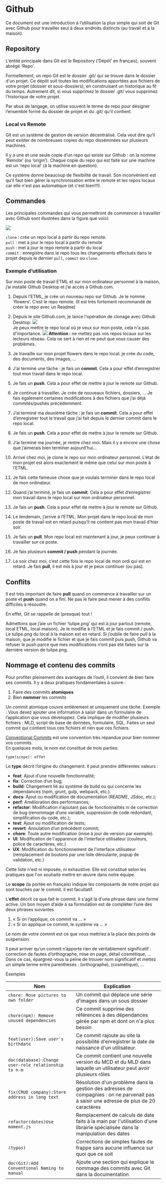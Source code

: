 # Github
Ce document est une introduction à l’utilisation la plus simple qui soit de Git avec Github pour travailler seul à deux endroits distincts (au travail et à la maison).

## Repository
L’entité principale dans Git est le Repository (‘Dépôt’ en français), souvent abrégé ‘Repo’.  

Formellement, un repo Git est le dossier .git/ qui se trouve dans le dossier d'un projet. Ce dépôt suit toutes les modifications apportées aux fichiers de votre projet (dossier et sous-dossiers), en construisant un historique au fil du temps. Autrement dit, si vous supprimez le dossier .git/ vous supprimez l'historique de votre projet.  

Par abus de langage, on utilise souvent le terme de repo pour désigner l’ensemble formé du dossier de projet et du .git/ qu’il contient.

### Local vs Remote
Git est un système de gestion de version décentralisé. Cela veut dire qu’il peut exister de nombreuses copies du repo disséminées sur plusieurs machines.

Il y a une et une seule copie d’un repo qui existe sur Github : on la nomme ‘Remote’ (ou ‘origin’). Chaque copie du repo qui est faite sur une machine est un ‘repo local’ (à la machine en question).

Ce système donne beaucoup de flexibilité de travail. Son inconvénient est qu’il faut bien gérer la synchronisation entre le remote et les repos locaux car elle n'est pas automatique (et c'est bien!!!).

## Commandes
Les principales commandes qui vous permettront de commencer à travailler avec Github sont illustrées dans la figure que voici:

![](./github.png) 

`clone` : crée un repo local à partir du repo remote.  
`pull` : met à jour le repo local à partir du remote  
`push` : met à jour le repo remote à partir du local  
`commit` : enregistre dans le repo tous les changements effectués dans le projet depuis le dernier `pull`, `commit` ou `clone`.

### Exemple d’utilisation
Sur mon poste de travail ETML et sur mon ordinateur personnel à la maison, j’ai installé Github Desktop et j’ai accès à Github.com.
1. Depuis l’ETML, je crée un nouveau repo sur Github. Je le nomme ‘flowers’. C’est le repo remote. (Il est très fortement recommandé de créer le repo avec un Readme)
2. Depuis le site Github.com, je lance l'opération de clonage avec Github Desktop:
    ![](./githubclone.png)  
    Je peux mettre le repo local où je veux sur mon poste, cela n'a pas d'importance.
    ![](./gitlocalpath.png)
  **Attention :** ne mettez pas vos repos locaux sur les lecteurs réseau. Cela ne sert à rien et ne peut que vous causer des problèmes.
1. Je travaille sur mon projet flowers dans le repo local: je crée du code, des documents, des images, ...
2. J’ai terminé une tâche : je fais un **commit**. Cela a pour effet d’enregistrer tout mon travail dans le repo local.
3. Je fais un **push**. Cela a pour effet de mettre à jour le remote sur Github.
4. Je continue à travailler. Je crée de nouveaux fichiers, dossiers, ... Je fais également certaines modifications à des fichiers que j’ai déjà commités/pushés précédemment.
1. J’ai terminé ma deuxième tâche : je fais un **commit**. Cela a pour effet d’enregistrer tout le travail que j’ai fait depuis le dernier commit dans le repo local.
1. Je fais un **push**. Cela a pour effet de mettre à jour le remote sur Github.
2. J’ai terminé ma journée, je rentre chez moi. Mais il y a encore une chose que j’aimerais bien terminer aujourd’hui...
3.  Arrivé chez moi, je clone le repo sur mon ordinateur personnel. L’état de mon projet est alors exactement le même que celui sur mon poste à l’ETML.
4.  Je fais cette fameuse chose que je voulais terminer dans le repo local de mon ordinateur.
5.  Quand j’ai terminé, je fais un **commit**. Cela a pour effet d’enregistrer mon travail dans le repo local sur mon ordinateur personnel.
6.  Je fais un **push**. Cela a pour effet de mettre à jour le remote sur Github.
7.  Le lendemain, j’arrive à l’ETML. Mon projet dans le repo local de mon poste de travail est en retard puisqu’il ne contient pas mon travail d’hier soir.

 8.  Je fais un **pull**. Mon repo local est maintenant à jour, je peux continuer à travailler sur ce poste.
8.  Je fais plusieurs **commit / push** pendant la journée.
9.  Le soir chez moi, c’est cette fois le repo local de mon ordi qui est en retard. Je fais **pull**, il est mis à jour et je peux continuer (ou pas).
    
## Conflits
Il est très important de faire **pull** quand on commence à travailler sur un poste et **push** quand on a fini. Ne pas le faire peut mener à des conflits difficiles à résoudre.

En effet, Git se rappelle de (presque) tout !

Admettons que j’aie un fichier ‘tulipe.png’ qui est à jour partout (remote, local ETML, local maison). Je le modifie à l’ETML et je fais commit / push. Le tulipe.png du local à la maison est en retard. Si j’oublie de faire pull à la maison, que je modifie le fichier et que je fais commit puis push, Github va refuser le push parce que mes modifications n’ont pas été faites sur la dernière version de tulipe.png.

## Nommage et contenu des commits
Pour profiter pleinement des avantages de l’outil, il convient de bien faire ses commits. Il y a deux pratiques fondamentales à suivre :

1. Faire des commits **atomiques**
2. Bien **nommer** les commits

Un commit atomique couvre entièrement et uniquement une tâche. Exemple : Vous devez ajouter une information à saisir dans un formulaire de l’application que vous développez. Cela implique de modifier plusieurs fichiers : MLD, script de base de données, formulaire, SQL. Faites un seul commit qui contient tous ces fichiers et rien que ces fichiers.

[Conventional Commits](https://www.conventionalcommits.org/en/v1.0.0/) est une convention très répandue pour bien nommer vos commits.  
En quelques mots, le nom est constitué de trois parties:

`type(scope): effet`

Le **type** décrit l’origine du changement. Il peut prendre différentes valeurs :

- **feat**: Ajout d’une nouvelle fonctionnalité;
- **fix**: Correction d’un bug;
- **build**: Changement lié au système de build ou qui concerne les dépendances (npm, grunt, gulp, webpack, etc.).
- **docs**: Ajout ou modification de documentation (README, JSdoc, etc.);
- **perf**: Amélioration des performances;
- **refactor**: Modification n’ajoutant pas de fonctionnalités ni de correction de bug (renommage d’une variable, suppression de code redondant, simplification du code, etc.);
- **test**: Ajout ou modification de tests;
- **revert**: Annulation d’un précédent commit;
- **chore**: Toute autre modification (mise à jour de version par exemple).
- **UI**: Modification de l'apparence de l'interface utilisateur (couleurs, police de caractères, etc.)
- **UX**: Modification du fonctionnement de l'interface utilisateur (remplacement de boutons par une liste déroulante, popup de validation, etc.)  
  
Cette liste n'est ni imposée, ni exhaustive. Elle est constitué selon les pratiques que l'on souhaite mettre en œuvre dans notre équipe.

Le **scope** (la portée en français) indique les composants de notre projet qui sont touchés par le commit. Il est facultatif.

L'**effet** décrit ce que fait le commit. Il s'agit là d'une phrase dans une forme active. Un bon moyen d’aide à sa formulation est de compléter l’une des deux phrases suivantes
1. « Si on l’applique, ce commit va ... »
2. « Si on applique ce commit, le système va ... »

Le nom de votre commit est ce que vous mettriez à la place des points de suspension.

Il peut arriver qu’un commit n’apporte rien de véritablement significatif : correction de fautes d’orthographe, mise en page, détail cosmétique, ... Dans ce cas, épargnez-vous la peine de trouver nom significatif et mettez un simple terme entre parenthèses : (orthographe), (cosmétique), ...

Exemples

| Nom | Explication |
|---|---|
|`chore: Move pictures to own folder` | Un commit qui déplace une série d'images dans un sous dossier |
| `chore(npm): Remove unused dependencies` | Ce commit supprime des références à des dépendances gérée par npm et dont on n'a plus besoin|
|`feat(user):Save user's birthdate`| Ce commit rajoute au site la possibilité d'enregistrer la date de naissance d'un utilisateur.|
|`doc(database):Change user-role relationship to n-m`|Ce commit contient une nouvelle version du MCD et du MLD dans laquelle  un utilisateur peut avoir plusieurs rôles|
|`fix(CRUD company):Store address in long text`| Résolution d'un problème dans la gestion des adresses de compagnies : on ne parvenait pas à saisir une adresse de plus de 20 caractères|
|`refactor(dates)Use moment.js`| Remplacement de calculs de date faits à la main par l'utilisation d'une librairie spécialisée dans la manipulation des dates|
|`(typos)`| Corrections de simples fautes de frappe sans aucune influence sur quoi que ce soit|
|`doc(Git):Add Conventional Naming to manual`| Ajoute une section qui explique le nommage des commits avec Git dans la documentation |